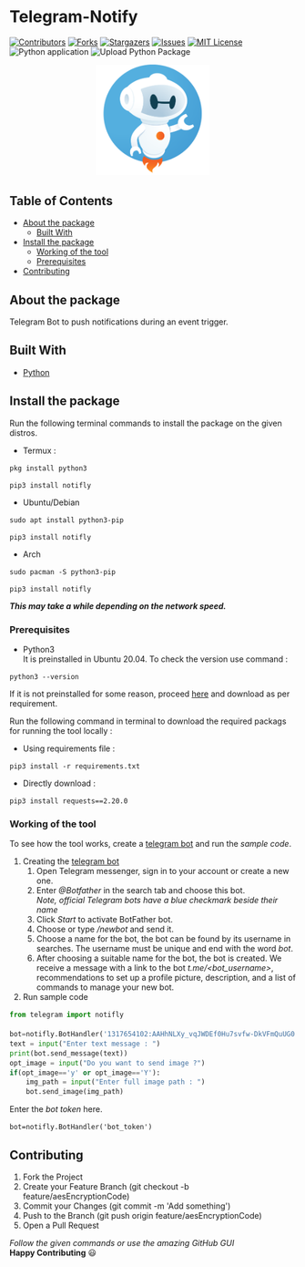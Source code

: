 # Telegram-Notify

[![Contributors][contributors-shield]][contributors-url]
[![Forks][forks-shield]][forks-url]
[![Stargazers][stars-shield]][stars-url]
[![Issues][issues-shield]][issues-url]
[![MIT License][license-shield]][license-url]
![Python application](https://github.com/rexdivakar/Telegram-Notifly/workflows/Python%20application/badge.svg)
![Upload Python Package](https://github.com/rexdivakar/Telegram-Notifly/workflows/Upload%20Python%20Package/badge.svg)


<p align="center">
<img src="others\bot.png" width="200" alt="Logo">

## Table of Contents
* [About the package](#about-the-package)
  * [Built With](#built-with)
* [Install the package](#install-the-package)
  * [Working of the tool](#working-of-the-tool)
  * [Prerequisites](#prerequisites)
* [Contributing](#contributing)

## About the package
Telegram Bot to push notifications during an event trigger.

## Built With
* [Python][1]

## Install the package
Run the following terminal commands to install the package on the given distros.
* Termux :
```
pkg install python3 
```
```
pip3 install notifly
```
* Ubuntu/Debian
```
sudo apt install python3-pip
```
```
pip3 install notifly
```
* Arch
```
sudo pacman -S python3-pip
```
```
pip3 install notifly
```
***This may take a while depending on the network speed.***
### Prerequisites
* Python3<br>
It is preinstalled in Ubuntu 20.04. To check the version use command :
```
python3 --version
```
If it is not preinstalled for some reason, proceed [here][4] and download as per requirement.

Run the following command in terminal to download the required packags for running the tool locally : 
* Using requirements file :
```
pip3 install -r requirements.txt
```
* Directly download :
```
pip3 install requests==2.20.0
```
### Working of the tool
To see how the tool works, create a [telegram bot][2] and run the _sample code_.
1. Creating the [telegram bot][0]
   1. Open Telegram messenger, sign in to your account or create a new one.
   1. Enter _@Botfather_ in the search tab and choose this bot.<br>*Note, official Telegram bots have a blue checkmark beside their name*
   1. Click _Start_ to activate BotFather bot.
   1. Choose or type _/newbot_ and send it.
   1. Choose a name for the bot, the bot can be found by its username in searches. The username must be unique and end with the word _bot_.
   1. After choosing a suitable name for the bot, the bot is created. We receive a message with a link to the bot _t.me/<bot_username>_, recommendations to set up a profile picture, description, and a list of commands to manage your new bot.
1. Run sample code
```python
from telegram import notifly

bot=notifly.BotHandler('1317654102:AAHhNLXy_vqJWDEf0Hu7svfw-DkVFmQuUG0')
text = input("Enter text message : ")
print(bot.send_message(text))
opt_image = input("Do you want to send image ?")
if(opt_image=='y' or opt_image=='Y'):
    img_path = input("Enter full image path : ")
    bot.send_image(img_path)
```
Enter the _bot token_ here.
```
bot=notifly.BotHandler('bot_token')
```
## Contributing
1. Fork the Project
1. Create your Feature Branch (git checkout -b feature/aesEncryptionCode)
1. Commit your Changes (git commit -m 'Add something')
1. Push to the Branch (git push origin feature/aesEncryptionCode)
1. Open a Pull Request

*Follow the given commands or use the amazing GitHub GUI*
<br>**Happy Contributing** :smiley:

[contributors-shield]: https://img.shields.io/github/contributors/rexdivakar/Telegram-Notifly.svg?style=flat-square
[contributors-url]: https://github.com/rexdivakar/Telegram-Notifly/graphs/contributors
[forks-shield]: https://img.shields.io/github/forks/rexdivakar/Telegram-Notifly.svg?style=flat-square
[forks-url]: https://github.com/rexdivakar/Telegram-Notifly/network/members
[stars-shield]: https://img.shields.io/github/stars/rexdivakar/Telegram-Notifly.svg?style=flat-square
[stars-url]: https://github.com/rexdivakar/Telegram-Notifly/stargazers
[issues-shield]: https://img.shields.io/github/issues/rexdivakar/Telegram-Notifly.svg?style=flat-square
[issues-url]: https://github.com/rexdivakar/Telegram-Notifly/issues
[license-shield]: https://img.shields.io/github/license/rexdivakar/Telegram-Notifly.svg?style=flat-square
[license-url]: https://github.com/rexdivakar/Telegram-Notifly/blob/master/LICENSE.txt
[0]:https://core.telegram.org/bots
[1]:https://www.python.org/
[2]:https://telegram.org/blog/bot-revolution
[4]:https://www.python.org/downloads/
